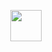 <div id="42-projects">
  <p align="center">
    <a href="https://github.com/abied-ch">
      <img src="https://img.shields.io/badge/42 PROJECTS-000?logo=42&logoColor=fff&style=plastic" height="50">
    </a>
  </p>
</div>

